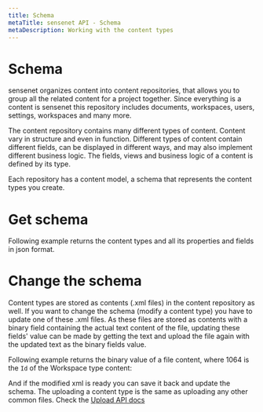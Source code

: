 ```yaml
---
title: Schema
metaTitle: sensenet API - Schema
metaDescription: Working with the content types
---
```


# Schema

sensenet organizes content into content repositories, that allows you to group all the related content for a project together. Since everything is a content is sensenet this repository includes documents, workspaces, users, settings, workspaces and many more.

The content repository contains many different types of content. Content vary in structure and even in function. Different types of content contain different fields, can be displayed in different ways, and may also implement different business logic. The fields, views and business logic of a content is defined by its type.

Each repository has a content model, a schema that represents the content types you create.

# Get schema

Following example returns the content types and all its properties and fields in json format.

<tab category="basic-concepts" article="schema" example="getSchema" />

# Change the schema

Content types are stored as contents (.xml files) in the content repository as well. If you want to change the schema (modify a content type) you have to update one of these .xml files. As these files are stored as contents with a binary field containing the actual text content of the file, updating these fields' value can be made by getting the text and upload the file again with the updated text as the binary fields value.

Following example returns the binary value of a file content, where 1064 is the `Id` of the Workspace type content:

<tab category="basic-concepts" article="schema" example="getBinary" />

And if the modified xml is ready you can save it back and update the schema. The uploading a content type is the same as uploading any other common files. Check the [Upload API docs](/content-management/04-upload)
